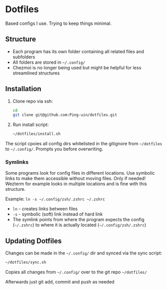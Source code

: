 # Dotfiles

Based configs I use. Trying to keep things minimal.

## Structure

- Each program has its own folder containing all related files and subfolders
- All folders are stored in `~/.config/`
- Chezmoi is no longer being used but might be helpful for less streamlined structures

## Installation

1. Clone repo via ssh:
   ```bash
   cd
   git clone git@github.com:Ping-uin/dotfiles.git
   ```

2. Run install script:
   ```bash
   ~/dotfiles/install.sh
   ```

The script cpoies all config dirs whitelisted in the gitignore from `~/dotfiles` to `~/.config/`. Prompts you before overwriting.

### Symlinks

Some programs look for config files in different locations. Use symbolic links to make them accessible without moving files. Only if needed! Wezterm for example looks in multiple locations and is fine with this structure.

Example: `ln -s ~/.config/zsh/.zshrc ~/.zshrc`

- `ln` - creates links between files
- `-s` - symbolic (soft) link instead of hard link
- The symlink points from where the program expects the config (`~/.zshrc`) to where it is actually located (`~/.config/zsh/.zshrc`)

## Updating Dotfiles

Changes can be made in the `~/.config/` dir and synced via the sync script:

```bash
~/dotfiles/sync.sh
```

Copies all changes from `~/.config/` over to the git repo `~/dotfiles/`

Afterwards just git add, commit and push as needed
